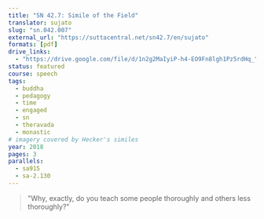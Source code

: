 ```yaml
---
title: "SN 42.7: Simile of the Field"
translator: sujato
slug: "sn.042.007"
external_url: "https://suttacentral.net/sn42.7/en/sujato"
formats: [pdf]
drive_links:
  - "https://drive.google.com/file/d/1n2g2MaIyiP-h4-EO9Fn8lgh1Pz5rdHq_"
status: featured
course: speech
tags:
  - buddha
  - pedagogy
  - time
  - engaged
  - sn
  - theravada
  - monastic
# imagery covered by Hecker's similes
year: 2018
pages: 3
parallels:
  - sa915
  - sa-2.130
---
```


> "Why, exactly, do you teach some people thoroughly and others less thoroughly?"
